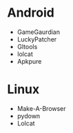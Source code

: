 # Android
-  GameGaurdian
-  LuckyPatcher
-  Gltools
-  lolcat
-  Apkpure
# Linux
-  Make-A-Browser
-  pydown
-  Lolcat